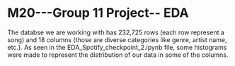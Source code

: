 # M20---Group 11 Project-- EDA

The databse we are working with has 232,725 rows (each row represent a song) and 18 columns (those are diverse categories like genre, artist name, etc.). 
As seen in the EDA_Spotify_checkpoint_2.ipynb file, some histograms were made to represent the distribution of our data in some of the columns. 
